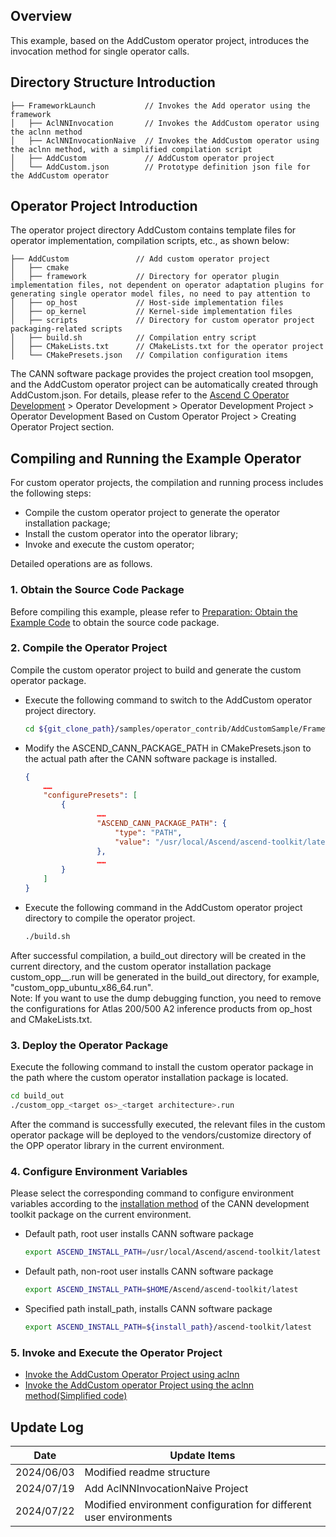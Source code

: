 ## Overview
This example, based on the AddCustom operator project, introduces the invocation method for single operator calls.

## Directory Structure Introduction
``` 
├── FrameworkLaunch           // Invokes the Add operator using the framework
│   ├── AclNNInvocation       // Invokes the AddCustom operator using the aclnn method
│   ├── AclNNInvocationNaive  // Invokes the AddCustom operator using the aclnn method, with a simplified compilation script
│   ├── AddCustom             // AddCustom operator project
│   └── AddCustom.json        // Prototype definition json file for the AddCustom operator
``` 

## Operator Project Introduction
The operator project directory AddCustom contains template files for operator implementation, compilation scripts, etc., as shown below:
``` 
├── AddCustom               // Add custom operator project
│   ├── cmake
│   ├── framework           // Directory for operator plugin implementation files, not dependent on operator adaptation plugins for generating single operator model files, no need to pay attention to
│   ├── op_host             // Host-side implementation files
│   ├── op_kernel           // Kernel-side implementation files
│   ├── scripts             // Directory for custom operator project packaging-related scripts
│   ├── build.sh            // Compilation entry script
│   ├── CMakeLists.txt      // CMakeLists.txt for the operator project
│   └── CMakePresets.json   // Compilation configuration items
``` 
The CANN software package provides the project creation tool msopgen, and the AddCustom operator project can be automatically created through AddCustom.json. For details, please refer to the [Ascend C Operator Development](https://hiascend.com/document/redirect/CannCommunityOpdevAscendC) > Operator Development > Operator Development Project > Operator Development Based on Custom Operator Project > Creating Operator Project section.

## Compiling and Running the Example Operator
For custom operator projects, the compilation and running process includes the following steps:
- Compile the custom operator project to generate the operator installation package;
- Install the custom operator into the operator library;
- Invoke and execute the custom operator;

Detailed operations are as follows.

### 1. Obtain the Source Code Package
Before compiling this example, please refer to [Preparation: Obtain the Example Code](../README.en.md#codeready) to obtain the source code package.

### 2. Compile the Operator Project<a name="operatorcompile"></a>
Compile the custom operator project to build and generate the custom operator package.

  - Execute the following command to switch to the AddCustom operator project directory.

    ```bash
    cd ${git_clone_path}/samples/operator_contrib/AddCustomSample/FrameworkLaunch/AddCustom
    ```

  - Modify the ASCEND_CANN_PACKAGE_PATH in CMakePresets.json to the actual path after the CANN software package is installed.

    ```json
    {
        ……
        "configurePresets": [
            {
                    ……
                    "ASCEND_CANN_PACKAGE_PATH": {
                        "type": "PATH",
                        "value": "/usr/local/Ascend/ascend-toolkit/latest"   // Please replace with the actual path after the CANN software package is installed. eg: /home/HwHiAiUser/Ascend/ascend-toolkit/latest
                    },
                    ……
            }
        ]
    }
    ```
  - Execute the following command in the AddCustom operator project directory to compile the operator project.

    ```bash
    ./build.sh
    ```
  After successful compilation, a build_out directory will be created in the current directory, and the custom operator installation package custom_opp_<target os>_<target architecture>.run will be generated in the build_out directory, for example, "custom_opp_ubuntu_x86_64.run".  
  Note: If you want to use the dump debugging function, you need to remove the configurations for Atlas 200/500 A2 inference products from op_host and CMakeLists.txt.

### 3. Deploy the Operator Package

Execute the following command to install the custom operator package in the path where the custom operator installation package is located.
  ```bash
  cd build_out
  ./custom_opp_<target os>_<target architecture>.run
  ```

After the command is successfully executed, the relevant files in the custom operator package will be deployed to the vendors/customize directory of the OPP operator library in the current environment.

### 4. Configure Environment Variables

Please select the corresponding command to configure environment variables according to the [installation method](https://hiascend.com/document/redirect/CannCommunityInstSoftware) of the CANN development toolkit package on the current environment.
  - Default path, root user installs CANN software package
    ```bash
    export ASCEND_INSTALL_PATH=/usr/local/Ascend/ascend-toolkit/latest
    ```
  - Default path, non-root user installs CANN software package
    ```bash
    export ASCEND_INSTALL_PATH=$HOME/Ascend/ascend-toolkit/latest
    ```
  - Specified path install_path, installs CANN software package
    ```bash
    export ASCEND_INSTALL_PATH=${install_path}/ascend-toolkit/latest
    ```

### 5. Invoke and Execute the Operator Project
- [Invoke the AddCustom Operator Project using aclnn](./AclNNInvocation/README.en.md)
- [Invoke the AddCustom operator Project using the aclnn method(Simplified code)](./AclNNInvocationNaive/README.en.md)

## Update Log
  | Date | Update Items |
|----|------|
| 2024/06/03 | Modified readme structure |
| 2024/07/19 | Add AclNNInvocationNaive Project |
| 2024/07/22 | Modified environment configuration for different user environments |